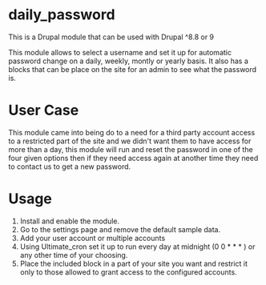 # daily_password
This is a Drupal module that can be used with Drupal ^8.8 or 9

This module allows to select a username and set it up for automatic password change on a daily, weekly, montly or yearly basis. It also has a blocks that can be place on the site for an admin to see what the password is.

# User Case
This module came into being do to a need for a third party account access to a restricted part of the site and we didn't want them to have access for more than a day, this module will run and reset the password in one of the four given options then if they need access again at another time they need to contact us to get a new password.

# Usage
1. Install and enable the module.
2. Go to the settings page and remove the default sample data.
3. Add your user account or multiple accounts
4. Using Ultimate_cron set it up to run every day at midnight (0 0 * * * ) or any other time of your choosing.
5. Place the included block in a part of your site you want and restrict it only to those allowed to grant access to the configured accounts.




